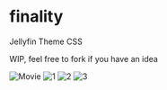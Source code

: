 # finality
Jellyfin Theme CSS

WIP, feel free to fork if you have an idea


![Movie](https://i.imgur.com/ICdw5QW.png)
![1](https://i.imgur.com/nfWWym3.gif)
![2](https://i.imgur.com/qoKEMgq.gif)
![3](https://i.imgur.com/Wgc7IaN.gif)
